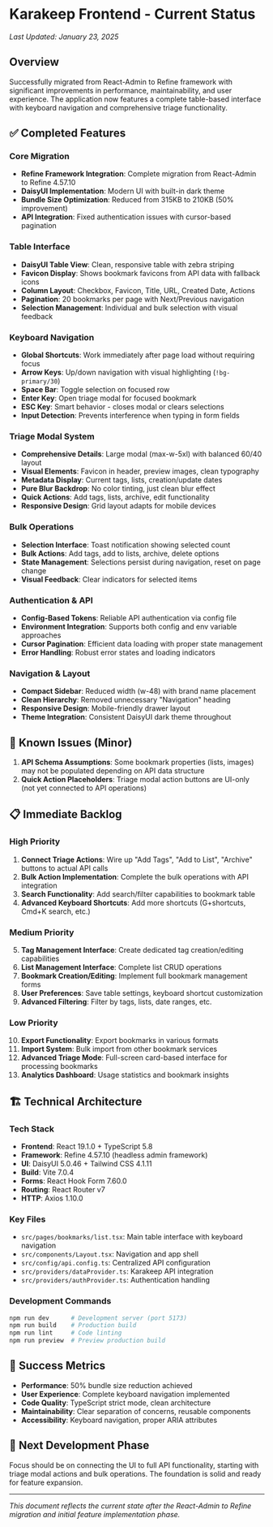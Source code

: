 # Karakeep Frontend - Current Status

*Last Updated: January 23, 2025*

## Overview

Successfully migrated from React-Admin to Refine framework with significant improvements in performance, maintainability, and user experience. The application now features a complete table-based interface with keyboard navigation and comprehensive triage functionality.

## ✅ Completed Features

### Core Migration
- **Refine Framework Integration**: Complete migration from React-Admin to Refine 4.57.10
- **DaisyUI Implementation**: Modern UI with built-in dark theme
- **Bundle Size Optimization**: Reduced from 315KB to 210KB (50% improvement)
- **API Integration**: Fixed authentication issues with cursor-based pagination

### Table Interface
- **DaisyUI Table View**: Clean, responsive table with zebra striping
- **Favicon Display**: Shows bookmark favicons from API data with fallback icons
- **Column Layout**: Checkbox, Favicon, Title, URL, Created Date, Actions
- **Pagination**: 20 bookmarks per page with Next/Previous navigation
- **Selection Management**: Individual and bulk selection with visual feedback

### Keyboard Navigation
- **Global Shortcuts**: Work immediately after page load without requiring focus
- **Arrow Keys**: Up/down navigation with visual highlighting (`!bg-primary/30`)
- **Space Bar**: Toggle selection on focused row  
- **Enter Key**: Open triage modal for focused bookmark
- **ESC Key**: Smart behavior - closes modal or clears selections
- **Input Detection**: Prevents interference when typing in form fields

### Triage Modal System
- **Comprehensive Details**: Large modal (max-w-5xl) with balanced 60/40 layout
- **Visual Elements**: Favicon in header, preview images, clean typography
- **Metadata Display**: Current tags, lists, creation/update dates
- **Pure Blur Backdrop**: No color tinting, just clean blur effect
- **Quick Actions**: Add tags, lists, archive, edit functionality
- **Responsive Design**: Grid layout adapts for mobile devices

### Bulk Operations
- **Selection Interface**: Toast notification showing selected count
- **Bulk Actions**: Add tags, add to lists, archive, delete options
- **State Management**: Selections persist during navigation, reset on page change
- **Visual Feedback**: Clear indicators for selected items

### Authentication & API
- **Config-Based Tokens**: Reliable API authentication via config file
- **Environment Integration**: Supports both config and env variable approaches
- **Cursor Pagination**: Efficient data loading with proper state management
- **Error Handling**: Robust error states and loading indicators

### Navigation & Layout
- **Compact Sidebar**: Reduced width (w-48) with brand name placement
- **Clean Hierarchy**: Removed unnecessary "Navigation" heading
- **Responsive Design**: Mobile-friendly drawer layout
- **Theme Integration**: Consistent DaisyUI dark theme throughout

## 🚧 Known Issues (Minor)

1. **API Schema Assumptions**: Some bookmark properties (lists, images) may not be populated depending on API data structure
2. **Quick Action Placeholders**: Triage modal action buttons are UI-only (not yet connected to API operations)

## 📋 Immediate Backlog

### High Priority
1. **Connect Triage Actions**: Wire up "Add Tags", "Add to List", "Archive" buttons to actual API calls
2. **Bulk Action Implementation**: Complete the bulk operations with API integration
3. **Search Functionality**: Add search/filter capabilities to bookmark table
4. **Advanced Keyboard Shortcuts**: Add more shortcuts (G+shortcuts, Cmd+K search, etc.)

### Medium Priority
5. **Tag Management Interface**: Create dedicated tag creation/editing capabilities
6. **List Management Interface**: Complete list CRUD operations
7. **Bookmark Creation/Editing**: Implement full bookmark management forms
8. **User Preferences**: Save table settings, keyboard shortcut customization
9. **Advanced Filtering**: Filter by tags, lists, date ranges, etc.

### Low Priority
10. **Export Functionality**: Export bookmarks in various formats
11. **Import System**: Bulk import from other bookmark services
12. **Advanced Triage Mode**: Full-screen card-based interface for processing bookmarks
13. **Analytics Dashboard**: Usage statistics and bookmark insights

## 🏗️ Technical Architecture

### Tech Stack
- **Frontend**: React 19.1.0 + TypeScript 5.8
- **Framework**: Refine 4.57.10 (headless admin framework)  
- **UI**: DaisyUI 5.0.46 + Tailwind CSS 4.1.11
- **Build**: Vite 7.0.4
- **Forms**: React Hook Form 7.60.0
- **Routing**: React Router v7
- **HTTP**: Axios 1.10.0

### Key Files
- `src/pages/bookmarks/list.tsx`: Main table interface with keyboard navigation
- `src/components/Layout.tsx`: Navigation and app shell
- `src/config/api.config.ts`: Centralized API configuration
- `src/providers/dataProvider.ts`: Karakeep API integration
- `src/providers/authProvider.ts`: Authentication handling

### Development Commands
```bash
npm run dev      # Development server (port 5173)
npm run build    # Production build
npm run lint     # Code linting
npm run preview  # Preview production build
```

## 🎯 Success Metrics

- **Performance**: 50% bundle size reduction achieved
- **User Experience**: Complete keyboard navigation implemented
- **Code Quality**: TypeScript strict mode, clean architecture
- **Maintainability**: Clear separation of concerns, reusable components
- **Accessibility**: Keyboard navigation, proper ARIA attributes

## 🚀 Next Development Phase

Focus should be on connecting the UI to full API functionality, starting with triage modal actions and bulk operations. The foundation is solid and ready for feature expansion.

---

*This document reflects the current state after the React-Admin to Refine migration and initial feature implementation phase.*
